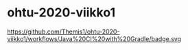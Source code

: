 # ohtu-2020-viikko1

https://github.com/Themis1/ohtu-2020-viikko1/workflows/Java%20CI%20with%20Gradle/badge.svg
